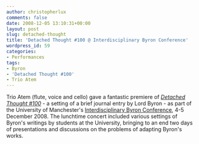 ```yaml
---
author: christopherlux
comments: false
date: 2008-12-05 13:10:31+00:00
layout: post
slug: detached-thought
title: 'Detached Thought #100 @ Interdisciplinary Byron Conference'
wordpress_id: 59
categories:
- Performances
tags:
- Byron
- 'Detached Thought #100'
- Trio Atem
---
```


Trio Atem (flute, voice and cello) gave a fantastic premiere of [_Detached Thought #100_](http://www.chrisswithinbank.net/2008/12/intensifications/) - a setting of a brief journal entry by Lord Byron - as part of the University of Manchester's [Interdisciplinary Byron Conference](http://www.arts.manchester.ac.uk/subjectareas/englishamericanstudies/research/byroncentre/), 4-5 December 2008. The lunchtime concert included various settings of Byron's writings by students at the University, bringing to an end two days of presentations and discussions on the problems of adapting Byron's works.
